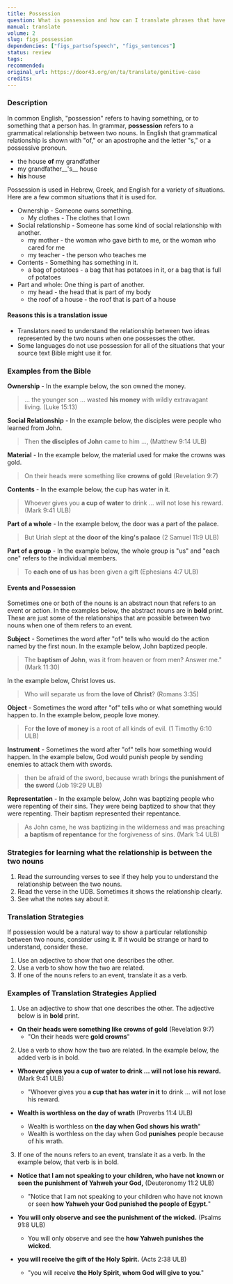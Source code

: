 ```yaml
---
title: Possession
question: What is possession and how can I translate phrases that have it?
manual: translate
volume: 2
slug: figs_possession
dependencies: ["figs_partsofspeech", "figs_sentences"]
status: review
tags: 
recommended: 
original_url: https://door43.org/en/ta/translate/genitive-case
credits: 
---
```

### Description

In common English, "possession" refers to having something, or to something that a person has. In grammar, **possession** refers to a grammatical relationship between two nouns. In English that grammatical relationship is shown with "of," or an apostrophe and the letter "s," or a possessive pronoun.

  * the house __of__ my grandfather
  * my grandfather__'s__ house
  * __his__ house

Possession is used in Hebrew, Greek, and English for a variety of situations. Here are a few common situations that it is used for.

  * Ownership - Someone owns something.
    * My clothes - The clothes that I own
  * Social relationship - Someone has some kind of social relationship with another.
    * my mother -  the woman who gave birth to me, or the woman who cared for me
    * my teacher - the person who teaches me
  * Contents - Something has something in it.
    * a bag of potatoes - a bag that has potatoes in it, or a bag that is full of potatoes
  * Part and whole: One thing is part of another.
     * my head - the head that is part of my body
     * the roof of a house - the roof that is part of a house

#### Reasons this is a translation issue

  * Translators need to understand the relationship between two ideas represented by the two nouns when one possesses the other.
  * Some languages do not use possession for all of the situations that your source text Bible might use it for.

### Examples from the Bible

**Ownership** - In the example below, the son owned the money.
>… the younger son … wasted __his money__ with wildly extravagant living. (Luke 15:13)

**Social Relationship** - In the example below, the disciples were people who learned from John.
>Then __the disciples of John__ came to him …,  (Matthew 9:14 ULB)

**Material** - In the example below, the material used for make the crowns was gold.
>On their heads were something like __crowns of gold__ (Revelation 9:7)

**Contents** - In the example below, the cup has water in it.
>Whoever gives you __a cup of water__ to drink … will not lose his reward.  (Mark 9:41 ULB)

**Part of a whole** - In the example below, the door was a part of the palace.
>But Uriah slept at __the door of the king's palace__  (2 Samuel 11:9 ULB) 

**Part of a group** - In the example below, the whole group is "us" and "each one" refers to the individual members. 
>To __each one of us__ has been given a gift (Ephesians 4:7 ULB)

#### Events and Possession

Sometimes one or both of the nouns is an abstract noun that refers to an event or action. In the examples below, the abstract nouns are in **bold** print. These are just some of the relationships that are possible between two nouns when one of them refers to an event.  

**Subject** - Sometimes the word after "of" tells who would do the action named by the first noun. In the example below, John baptized people.
>The __**baptism** of John__, was it from heaven or from men? Answer me." (Mark 11:30)

In the example below, Christ loves us.
>Who will separate us from __the **love** of Christ__? (Romans 3:35)

**Object** - Sometimes the word after "of" tells who or what something would happen to. In the example below, people love money.
>For __the **love** of money__ is a root of all kinds of evil. (1 Timothy 6:10 ULB)

**Instrument** - Sometimes the word after "of" tells how something would happen. In the example below, God would punish people by sending enemies to attack them with swords. 
> then be afraid of the sword, because wrath brings __the **punishment** of the sword__ (Job 19:29 ULB) 

**Representation** - In the example below, John was baptizing people who were repenting of their sins. They were being baptized to show that they were repenting. Their baptism represented their repentance.
>As John came, he was baptizing in the wilderness and was preaching __a **baptism** of repentance__ for the forgiveness of sins. (Mark 1:4 ULB)

### Strategies for learning what the relationship is between the two nouns

  1. Read the surrounding verses to see if they help you to understand the relationship between the two nouns.
  1. Read the verse in the UDB. Sometimes it shows the relationship clearly.
  1. See what the notes say about it.

### Translation Strategies

If possession would be a natural way to show a particular relationship between two nouns, consider using it. If it would be strange or hard to understand, consider these.

  1. Use an adjective to show that one describes the other.
  1. Use a verb to show how the two are related. 
  1. If one of the nouns refers to an event, translate it as a verb.

### Examples of Translation Strategies Applied

1. Use an adjective to show that one describes the other. The adjective below is in **bold** print.

  * **On their heads were something like __crowns of gold__** (Revelation 9:7)
      * "On their heads were __**gold** crowns__"

2. Use a verb to show how the two are related. In the example below, the added verb is in bold.

  * **Whoever gives you __a cup of water__ to drink … will not lose his reward.**  (Mark 9:41 ULB)
      * "Whoever gives you __a cup that **has** water in it__ to drink  … will not lose his reward.

  * **Wealth is worthless on __the day of wrath__** (Proverbs 11:4 ULB)
      * Wealth is worthless on __the day when God **shows** his wrath__"
      * Wealth is worthless on the day when God **punishes** people because of his wrath.

3. If one of the nouns refers to an event, translate it as a verb. In the example below, that verb is in bold.

  * **Notice that I am not speaking to your children, who have not known or seen __the punishment of Yahweh your God__,** (Deuteronomy 11:2 ULB)
      * "Notice that I am not speaking to your children who have not known or seen __how Yahweh your God **punished** the people of Egypt.__"

  * **You will only observe and see the __punishment of the wicked__.** (Psalms 91:8 ULB)
      * You will only observe and see the __how Yahweh **punishes** the wicked__. 

  * **you will receive the gift __of the Holy Spirit__.** (Acts 2:38 ULB)
      * "you will receive __the Holy Spirit, whom God will **give** to you__."


